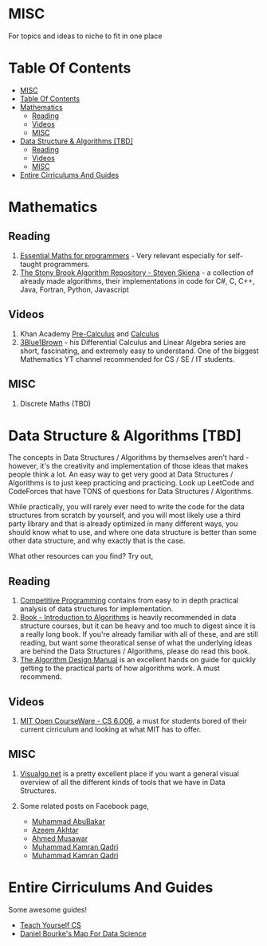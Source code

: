 # MISC

For topics and ideas to niche to fit in one place

# Table Of Contents

- [MISC](#misc)
- [Table Of Contents](#table-of-contents)
- [Mathematics](#mathematics)
  - [Reading](#reading)
  - [Videos](#videos)
  - [MISC](#misc-1)
- [Data Structure & Algorithms [TBD]](#data-structure--algorithms-tbd)
  - [Reading](#reading-1)
  - [Videos](#videos-1)
  - [MISC](#misc-2)
- [Entire Cirriculums And Guides](#entire-cirriculums-and-guides)

# Mathematics

## Reading

1. [Essential Maths for programmers](https://www.freecodecamp.org/news/learn-algebra-to-improve-your-programming-skills/) - Very relevant especially for self-taught programmers.
2. [The Stony Brook Algorithm Repository - Steven Skiena](http://algorist.com/algorist.html) - a collection of already made algorithms, their implementations in code for C#, C, C++, Java, Fortran, Python, Javascript

## Videos

1. Khan Academy [Pre-Calculus](https://www.khanacademy.org/math/precalculus) and [Calculus](https://www.khanacademy.org/math/calculus-1)
2. [3Blue1Brown](https://www.youtube.com/channel/UCYO_jab_esuFRV4b17AJtAw) - his Differential Calculus and Linear Algebra series are short, fascinating, and extremely easy to understand. One of the biggest Mathematics YT channel recommended for CS / SE / IT students.

## MISC

1. Discrete Maths (TBD)

# Data Structure & Algorithms [TBD]

The concepts in Data Structures / Algorithms by themselves aren't hard - however, it's the creativity and implementation of those ideas that makes people think a lot. An easy way to get very good at Data Structures / Algorithms is to just keep practicing and practicing. Look up LeetCode and CodeForces that have TONS of questions for Data Structures / Algorithms.

While practically, you will rarely ever need to write the code for the data structures from scratch by yourself, and you will most likely use a third party library and that is already optimized in many different ways, you should know what to use, and where one data structure is better than some other data structure, and why exactly that is the case.

What other resources can you find? Try out,

## Reading

1. [Competitive Programming](https://cpbook.net/) contains from easy to in depth practical analysis of data structures for implementation.
2. [Book - Introduction to Algorithms](https://www.amazon.com/Introduction-Algorithms-3rd-MIT-Press/dp/0262033844) is heavily recommended in data structure courses, but it can be heavy and too much to digest since it is a really long book. If you're already familiar with all of these, and are still reading, but want some theoratical sense of what the underlying ideas are behind the Data Structures / Algorithms, please do read this book.
3. [The Algorithm Design Manual](https://www.amazon.com/Algorithm-Design-Manual-Steven-Skiena/dp/1849967202) is an excellent hands on guide for quickly getting to the practical parts of how algorithms work. A must recommend.

## Videos

1. [MIT Open CourseWare - CS 6.006](https://ocw.mit.edu/courses/electrical-engineering-and-computer-science/6-006-introduction-to-algorithms-spring-2008/), a must for students bored of their current cirriculum and looking at what MIT has to offer.

## MISC

1. [Visualgo.net](https://visualgo.net/en) is a pretty excellent place if you want a general visual overview of all the different kinds of tools that we have in Data Structures.

2. Some related posts on Facebook page,
   - [Muhammad AbuBakar](https://web.facebook.com/groups/softdevpk/permalink/1046698715787153/)
   - [Azeem Akhtar](https://web.facebook.com/groups/softdevpk/permalink/959172294539796/)
   - [Ahmed Musawar](https://web.facebook.com/groups/softdevpk/permalink/1046305165826508/)
   - [Muhammad Kamran Qadri](https://web.facebook.com/groups/softdevpk/permalink/966099857180373/)
   - [Muhammad Kamran Qadri](https://web.facebook.com/groups/softdevpk/permalink/966755790448113/)

# Entire Cirriculums And Guides

Some awesome guides!

- [Teach Yourself CS](https://teachyourselfcs.com/)
- [Daniel Bourke's Map For Data Science](https://whimsical.com/CA7f3ykvXpnJ9Az32vYXva)
